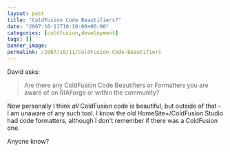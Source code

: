 ```yaml
---
layout: post
title: "ColdFusion Code Beautifiers?"
date: "2007-10-11T10:10:00+06:00"
categories: [coldfusion,development]
tags: []
banner_image: 
permalink: /2007/10/11/ColdFusion-Code-Beautifiers
---
```


David asks:

<blockquote>
Are there any ColdFusion Code Beautifiers or Formatters you are aware of on RIAForge or within the community?
</blockquote>

Now personally I think <i>all</i> ColdFusion code is beautiful, but outside of that - I am unaware of any such tool. I know the old HomeSite+/ColdFusion Studio had code formatters, although I don't remember if there was a ColdFusion one.

Anyone know?